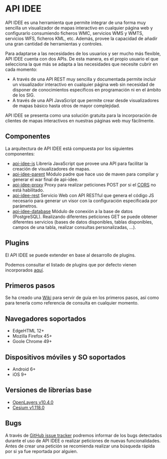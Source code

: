 # API IDEE

API IDEE es una herramienta que permite integrar de una forma muy sencilla un visualizador de mapas interactivo en cualquier página web y configurarlo consumiendo ficheros WMC, servicios WMS y WMTS, servicios WFS, ficheros KML, etc. Además, provee la capacidad de añadir una gran cantidad de herramientas y controles.

Para adaptarse a las necesidades de los usuarios y ser mucho más flexible, API IDEE cuenta con dos APIs. De esta manera, es el propio usuario el que selecciona la que más se adapta a las necesidades que necesite cubrir en cada momento:

 - A través de una API REST muy sencilla y documentada permite incluir un visualizador interactivo en cualquier página web sin necesidad de disponer de conocimientos específicos en programación ni en el ámbito de los SIG.
 - A través de una API JavaScript que permite crear desde visualizadores de mapas básico hasta otros de mayor complejidad.

API IDEE se presenta como una solución gratuita para la incorporación de clientes de mapas interactivos en nuestras páginas web muy fácilmente.

## Componentes

La arquitectura de API IDEE está compuesta por los siguientes componentes:

- [api-idee-js](https://github.com/Desarrollos-IDEE/API-IDEE/tree/master/api-idee-js) Librería JavaScript que provee una API para facilitar la creación de visualizadores de mapas.
- [api-idee-parent](https://github.com/Desarrollos-IDEE/API-IDEE/tree/master/api-idee-parent) Módulo padre que hace uso de maven para compilar y generar el war final de api-idee.
- [api-idee-proxy](https://github.com/Desarrollos-IDEE/API-IDEE/tree/master/api-idee-proxy) Proxy para realizar peticiones POST por si el [CORS](https://developer.mozilla.org/en-US/docs/Web/HTTP/Access_control_CORS) no está habilitado.
- [api-idee-rest](https://github.com/Desarrollos-IDEE/API-IDEE/tree/master/api-idee-rest) Servicio Web con API RESTful que genera el código JS necesario para generar un visor con la configuración especificada por parámetros.
- [api-idee-database](https://github.com/Desarrollos-IDEE/API-IDEE/tree/master/api-idee-database) Módulo de conexión a la base de datos (PostgreSQL). Realizando diferentes peticiones GET se puede obtener diferentes servicios (bases de datos disponibles, tablas disponibles, campos de una tabla, realizar consultas personalizadas, ...).

## Plugins

El API IDEE se puede extender en base al desarrollo de plugins.

Podemos consultar el listado de plugins que por defecto vienen incorporados [aquí](https://github.com/Desarrollos-IDEE/API-IDEE/wiki/2.3.-Plugins).

## Primeros pasos

Se ha creado una [Wiki](https://github.com/Desarrollos-IDEE/API-IDEE/wiki/1.3.-Primeros-pasos) para servir de guía en los primeros pasos, así como para tenerla como referencia de consulta en cualquier momento.

## Navegadores soportados

- EdgeHTML 12+
- Mozilla Firefox 45+
- Goole Chrome 49+

## Dispositivos móviles y SO soportados

- Android 6+
- iOS 9+

## Versiones de librerías base

<ul>
<li><a target="_blank" href="https://openlayers.org/en/v10.4.0/apidoc/">OpenLayers v10.4.0</a></li>
<li><a target="_blank" href="https://cesium.com/learn/cesiumjs/ref-doc/">Cesium v1.118.0</a></li>
</ul>

## Bugs

A través de [GitHub issue tracker](https://github.com/Desarrollos-IDEE/API-IDEE/issues) podremos informar de los bugs detectados durante el uso de API IDEE o realizar peticiones de nuevas funcionalidades. Antes de crear una petición se recomienda realizar una búsqueda rápida por si ya fue reportada por alguien.
